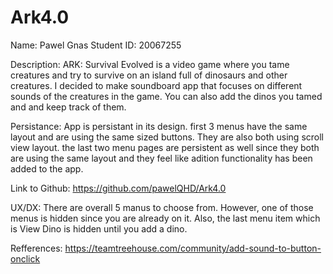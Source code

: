 # Ark4.0

Name: Pawel Gnas
Student ID: 20067255

Description:
ARK: Survival Evolved is a video game where you tame creatures and try to survive on an island full of dinosaurs and other creatures.
I decided to make soundboard app that focuses on different sounds of the creatures in the game.
You can also add the dinos you tamed and and keep track of them.

Persistance:
App is persistant in its design. first 3 menus have the same layout and are using the same sized buttons.
They are also both using scroll view layout.
the last two menu pages are persistent as well since they both are using the same layout and they feel like adition functionality has been added to the app.

Link to Github:
https://github.com/pawelQHD/Ark4.0

UX/DX:
There are overall 5 manus to choose from. However, one of those menus is hidden since you are already on it.
Also, the last menu item which is View Dino is hidden until you add a dino.

Refferences:
https://teamtreehouse.com/community/add-sound-to-button-onclick

